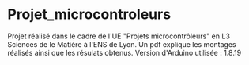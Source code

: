 # Projet_microcontroleurs
Projet réalisé dans le cadre de l'UE "Projets microcontrôleurs" en L3 Sciences de le Matière à l'ENS de Lyon. 
Un pdf explique les montages réalisés ainsi que les résulats obtenus.
Version d'Arduino utilisée : 1.8.19

